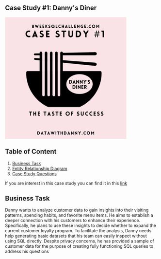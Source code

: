 ## Case Study #1: Danny's Diner
<img src="https://github.com/hatrang12/8weeksqlchallenge.com/blob/main/1.png" align="center" width="400" height="400" >

## Table of Content
1. [Business Task](#Business-Task)
2. [Entity Relationship Diagram](#entity-relationship-diagram)
3. [Case Study Questions](#case-study-questions)

If you are interest in this case study you can find it in this [link](https://8weeksqlchallenge.com/case-study-1/)
## Business Task 
Danny wants to analyze customer data to gain insights into their visiting patterns, spending habits, and favorite menu items. He aims to establish a deeper connection with his customers to enhance their experience. Specifically, he plans to use these insights to decide whether to expand the current customer loyalty program. To facilitate the analysis, Danny needs help generating basic datasets that his team can easily inspect without using SQL directly. Despite privacy concerns, he has provided a sample of customer data for the purpose of creating fully functioning SQL queries to address his questions
